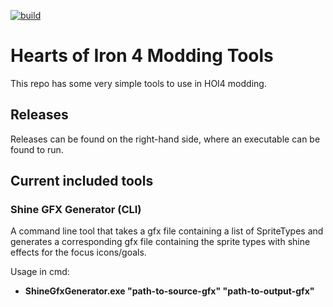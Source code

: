 [![build](https://github.com/TomKalders/HOI4ModTools/actions/workflows/build-workflow.yml/badge.svg)](https://github.com/TomKalders/HOI4ModTools/actions/workflows/build-workflow.yml)

# Hearts of Iron 4 Modding Tools

This repo has some very simple tools to use in HOI4 modding.

## Releases
Releases can be found on the right-hand side, where an executable can be found to run.

## Current included tools
### Shine GFX Generator (CLI)
A command line tool that takes a gfx file containing a list of SpriteTypes and generates a corresponding gfx file containing the sprite types with shine effects for the focus icons/goals.

Usage in cmd:
- **ShineGfxGenerator.exe "path-to-source-gfx" "path-to-output-gfx"**
